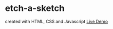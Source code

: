 # etch-a-sketch
created with HTML, CSS and Javascript
<a href="https://ben-cornico.github.io/etch-a-sketch/"> Live Demo </a>
